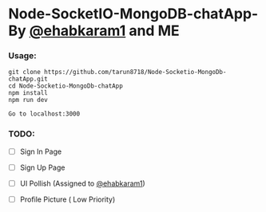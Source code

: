 # Node-SocketIO-MongoDB-chatApp- By [@ehabkaram1](https://github.com/ehabkaram1) and ME

 ### Usage:
```
git clone https://github.com/tarun8718/Node-Socketio-MongoDb-chatApp.git
cd Node-Socketio-MongoDb-chatApp 
npm install
npm run dev

Go to localhost:3000
```

### TODO:
  - [ ] Sign In Page
  - [ ] Sign Up Page
  - [ ] UI Pollish (Assigned to [@ehabkaram1](https://github.com/ehabkaram1))
  - [ ] Profile Picture ( Low Priority)
 

